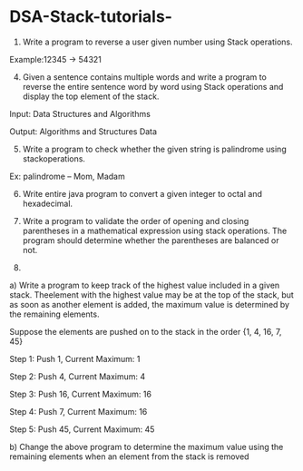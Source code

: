 # DSA-Stack-tutorials-

01) Write a program to reverse a user given number using Stack operations.
   
   Example:12345 → 54321
 
04) Given a sentence contains multiple words and write a program to reverse the entire sentence word by word using Stack operations and display the top element of the stack.

Input: Data Structures and Algorithms

Output: Algorithms and Structures Data

05) Write a program to check whether the given string is palindrome using stackoperations.
   
Ex: palindrome – Mom, Madam

06) Write entire java program to convert a given integer to octal and hexadecimal.
   
07) Write a program to validate the order of opening and closing parentheses in a mathematical expression using stack operations. The program should determine whether the parentheses are balanced or not.
8) 
  
a) Write a program to keep track of the highest value included in a given stack. Theelement with the highest value may be at the top of the stack, but as soon as another element is added, the maximum value is determined by the remaining elements.

Suppose the elements are pushed on to the stack in the order {1, 4, 16, 7, 45}

Step 1: Push 1, Current Maximum: 1

Step 2: Push 4, Current Maximum: 4

Step 3: Push 16, Current Maximum: 16

Step 4: Push 7, Current Maximum: 16

Step 5: Push 45, Current Maximum: 45

b) Change the above program to determine the maximum value using the remaining elements when an element from the stack is removed
